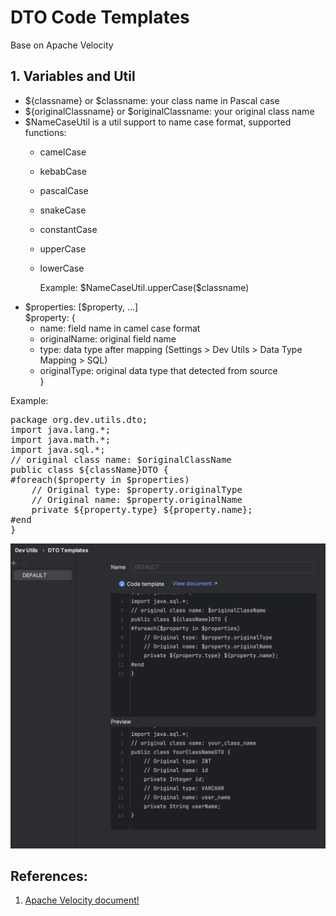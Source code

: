 DTO Code Templates
====
Base on Apache Velocity
## 1. Variables and Util
- ${classname} or $classname: your class name in Pascal case
- ${originalClassname} or $originalClassname: your original class name
- \$NameCaseUtil is a util support to name case format, supported functions: 
  - camelCase
  - kebabCase
  - pascalCase
  - snakeCase
  - constantCase
  - upperCase
  - lowerCase
 
    <p>Example: $NameCaseUtil.upperCase($classname) </p>
- \$properties:  [\$property, ...]<br />
  $property: {
    - name: field name in camel case format
    - originalName: original field name
    - type: data type after mapping (Settings > Dev Utils > Data Type Mapping > SQL)
    - originalType: original data type that detected from source
  <br />}

<p>Example: </p>
<pre>
package org.dev.utils.dto;
import java.lang.*;
import java.math.*;
import java.sql.*;
// original class name: $originalClassName
public class ${className}DTO {
#foreach($property in $properties)
    // Original type: $property.originalType
    // Original name: $property.originalName
    private ${property.type} ${property.name};
#end
}
</pre>

![DTO template place holder](https://raw.githubusercontent.com/projecthsf/intellij-devutils/refs/heads/main/docs/images/setting-dto-templates.png "Dto Templates")


## References:
1. [Apache Velocity document!](https://velocity.apache.org/engine/1.7/user-guide.html#methods)
